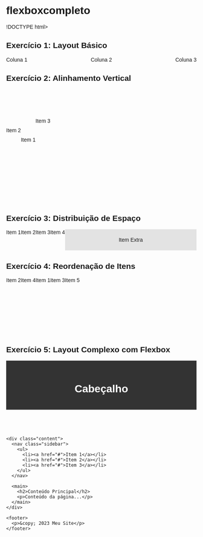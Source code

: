 # flexboxcompleto
!DOCTYPE html>
<html>
<head>
  <title>Exercícios Flexbox</title>
  <style>
    /* Exercício 1: Layout Básico */
    .container1 {
      display: flex;
      justify-content: space-between;
    }
   
    .container1 > div {
      flex: 1;
      background-color: #f1f1f1;
      padding: 20px;
      text-align: center;
    }
   
    /* Exercício 2: Alinhamento Vertical */
    .container2 {
      display: flex;
      height: 300px;
      align-items: center;
    }
   
    .container2 > div {
      background-color: #f1f1f1;
      padding: 20px;
      text-align: center;
      font-size: 20px;
    }
   
    .item1 {
      height: 50px;
    }
   
    .item2 {
      height: 100px;
    }
   
    .item3 {
      height: 150px;
    }
   
    /* Exercício 3: Distribuição de Espaço */
    .container3 {
      display: flex;
      justify-content: space-between;
    }
   
    .container3 > div {
      flex: 1;
      background-color: #f1f1f1;
      padding: 20px;
      text-align: center;
    }
   
    .extra-item {
      flex-grow: 1;
      background-color: #e3e3e3;
      padding: 20px;
      text-align: center;
    }
   
    /* Exercício 4: Reordenação de Itens */
    .container4 {
      display: flex;
    }
   
    .container4 > div {
      flex: 1;
      background-color: #f1f1f1;
      padding: 20px;
      text-align: center;
    }
   
    .item1 {
      order: 3;
    }
   
    .item2 {
      order: 1;
    }
   
    .item3 {
      order: 4;
    }
   
    .item4 {
      order: 2;
    }
   
    .item5 {
      order: 5;
    }
   
    /* Exercício 5: Layout Complexo com Flexbox */
    body {
      margin: 0;
      font-family: Arial, sans-serif;
    }
   
    .container5 {
      display: flex;
      flex-direction: column;
      min-height: 100vh;
    }
   
    header, footer {
      background-color: #333;
      color: #fff;
      padding: 20px;
      text-align: center;
    }
   
    .content {
      display: flex;
      flex-grow: 1;
    }
   
    .sidebar {
      background-color: #f1f1f1;
      padding: 20px;
      width: 200px;
    }
   
    .sidebar ul {
      list-style-type: none;
      padding: 0;
      margin: 0;
      display: flex;
      flex-direction: column;
      justify-content: center;
      height: 100%;
    }
   
    .sidebar li {
      margin-bottom: 10px;
    }
   
    .sidebar a {
      color: #333;
      text-decoration: none;
    }
   
    main {
      flex-grow: 1;
      padding: 20px;
    }
  </style>
</head>
<body>
  <!-- Exercício 1: Layout Básico -->
  <h2>Exercício 1: Layout Básico</h2>
  <div class="container1">
    <div>Coluna 1</div>
    <div>Coluna 2</div>
    <div>Coluna 3</div>
  </div>
 
  <!-- Exercício 2: Alinhamento Vertical -->
  <h2>Exercício 2: Alinhamento Vertical</h2>
  <div class="container2">
    <div class="item1">Item 1</div>
    <div class="item2">Item 2</div>
    <div class="item3">Item 3</div>
  </div>
 
  <!-- Exercício 3: Distribuição de Espaço -->
  <h2>Exercício 3: Distribuição de Espaço</h2>
  <div class="container3">
    <div>Item 1</div>
    <div>Item 2</div>
    <div>Item 3</div>
    <div>Item 4</div>
    <div class="extra-item">Item Extra</div>
  </div>
 
  <!-- Exercício 4: Reordenação de Itens -->
  <h2>Exercício 4: Reordenação de Itens</h2>
  <div class="container4">
    <div class="item1">Item 1</div>
    <div class="item2">Item 2</div>
    <div class="item3">Item 3</div>
    <div class="item4">Item 4</div>
    <div class="item5">Item 5</div>
  </div>
 
  <!-- Exercício 5: Layout Complexo com Flexbox -->
  <h2>Exercício 5: Layout Complexo com Flexbox</h2>
  <div class="container5">
    <header>
      <h1>Cabeçalho</h1>
    </header>
   
    <div class="content">
      <nav class="sidebar">
        <ul>
          <li><a href="#">Item 1</a></li>
          <li><a href="#">Item 2</a></li>
          <li><a href="#">Item 3</a></li>
        </ul>
      </nav>
     
      <main>
        <h2>Conteúdo Principal</h2>
        <p>Conteúdo da página...</p>
      </main>
    </div>
   
    <footer>
      <p>&copy; 2023 Meu Site</p>
    </footer>
  </div>
</body>
</html>
